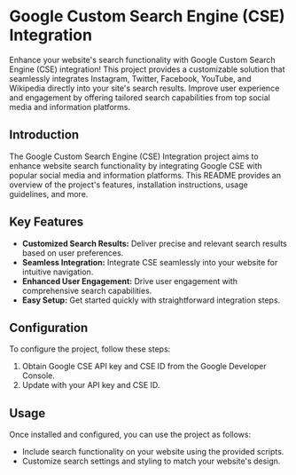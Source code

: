 # Google Custom Search Engine (CSE) Integration

Enhance your website's search functionality with Google Custom Search Engine (CSE) integration! This project provides a customizable solution that seamlessly integrates Instagram, Twitter, Facebook, YouTube, and Wikipedia directly into your site's search results. Improve user experience and engagement by offering tailored search capabilities from top social media and information platforms.

## Introduction

The Google Custom Search Engine (CSE) Integration project aims to enhance website search functionality by integrating Google CSE with popular social media and information platforms. This README provides an overview of the project's features, installation instructions, usage guidelines, and more.

## Key Features

- **Customized Search Results:** Deliver precise and relevant search results based on user preferences.
- **Seamless Integration:** Integrate CSE seamlessly into your website for intuitive navigation.
- **Enhanced User Engagement:** Drive user engagement with comprehensive search capabilities.
- **Easy Setup:** Get started quickly with straightforward integration steps.

## Configuration

To configure the project, follow these steps:
1. Obtain Google CSE API key and CSE ID from the Google Developer Console.
2. Update with your API key and CSE ID.

## Usage

Once installed and configured, you can use the project as follows:
- Include search functionality on your website using the provided scripts.
- Customize search settings and styling to match your website's design.

